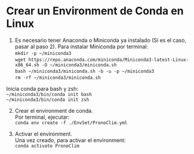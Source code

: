 # Crear un Environment de Conda en Linux

1. Es necesario tener Anaconda o Miniconda ya instalado (Si es el caso, pasar al paso 2).
Para instalar Miniconda por terminal:  
`mkdir -p ~/miniconda3`  
`wget https://repo.anaconda.com/miniconda/Miniconda3-latest-Linux-x86_64.sh -O ~/miniconda3/miniconda.sh`  
`bash ~/miniconda3/miniconda.sh -b -u -p ~/miniconda3`  
`rm -rf ~/miniconda3/miniconda.sh`

Inicia conda para bash y zsh:  
`~/miniconda3/bin/conda init bash`  
`~/miniconda3/bin/conda init zsh`

2. Crear el environment de conda.  
Por terminal, ejecutar:  
`conda env create -f ./EnvSet/PronoClim.yml`

3. Activar el environment.  
Una vez creado, para activar el environment:  
`conda activate PronoClim`
